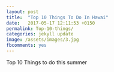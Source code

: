 ```yaml
---
layout: post
title:  "Top 10 Things To Do In Hawai"
date:   2017-05-17 12:11:53 +0150
permalink: Top-10-things/
categories: jekyll update
image: /assets/images/3.jpg
fbcomments: yes
---
```


Top 10 Things to do this summer